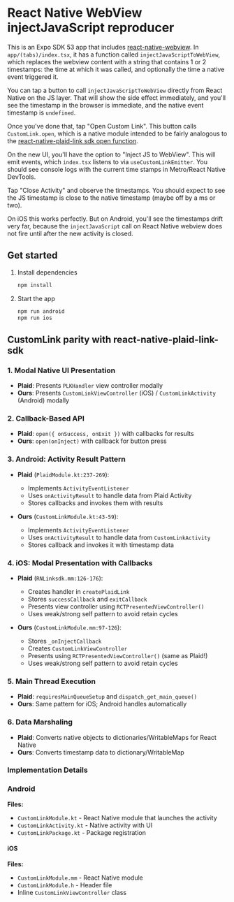 # React Native WebView injectJavaScript reproducer

This is an Expo SDK 53 app that includes [react-native-webview](https://www.npmjs.com/package/react-native-webview?activeTab=readme). In `app/(tabs)/index.tsx`, it has a function called `injectJavaScriptToWebView`, which replaces the webview content with a string that contains 1 or 2 timestamps: the time at which it was called, and optionally the time a native event triggered it.

You can tap a button to call `injectJavaScriptToWebView` directly from React Native on the JS layer. That will show the side effect immediately, and you'll see the timestamp in the browser is immediate, and the native event timestamp is `undefined`.

Once you've done that, tap "Open Custom Link". This button calls `CustomLink.open`, which is a native module intended to be fairly analogous to the [react-native-plaid-link sdk open function](https://plaid.com/docs/link/react-native/#open).

On the new UI, you'll have the option to "Inject JS to WebView". This will emit events, which `index.tsx` listens to via `useCustomLinkEmitter`. You should see console logs with the current time stamps in Metro/React Native DevTools.

Tap "Close Activity" and observe the timestamps. You should expect to see the JS timestamp is close to the native timestamp (maybe off by a ms or two).

On iOS this works perfectly. But on Android, you'll see the timestamps drift very far, because the `injectJavaScript` call on React Native webview does not fire until after the new activity is closed.

## Get started

1. Install dependencies

   ```bash
   npm install
   ```

2. Start the app

   ```bash
   npm run android
   npm run ios
   ```

## CustomLink parity with react-native-plaid-link-sdk

### 1. Modal Native UI Presentation

- **Plaid**: Presents `PLKHandler` view controller modally
- **Ours**: Presents `CustomLinkViewController` (iOS) / `CustomLinkActivity` (Android) modally

### 2. Callback-Based API

- **Plaid**: `open({ onSuccess, onExit })` with callbacks for results
- **Ours**: `open(onInject)` with callback for button press

### 3. **Android: Activity Result Pattern**

- **Plaid** (`PlaidModule.kt:237-269`):

  - Implements `ActivityEventListener`
  - Uses `onActivityResult` to handle data from Plaid Activity
  - Stores callbacks and invokes them with results

- **Ours** (`CustomLinkModule.kt:43-59`):
  - Implements `ActivityEventListener`
  - Uses `onActivityResult` to handle data from `CustomLinkActivity`
  - Stores callback and invokes it with timestamp data

### 4. **iOS: Modal Presentation with Callbacks**

- **Plaid** (`RNLinksdk.mm:126-176`):

  - Creates handler in `createPlaidLink`
  - Stores `successCallback` and `exitCallback`
  - Presents view controller using `RCTPresentedViewController()`
  - Uses weak/strong self pattern to avoid retain cycles

- **Ours** (`CustomLinkModule.mm:97-126`):
  - Stores `_onInjectCallback`
  - Creates `CustomLinkViewController`
  - Presents using `RCTPresentedViewController()` (same as Plaid!)
  - Uses weak/strong self pattern to avoid retain cycles

### 5. **Main Thread Execution**

- **Plaid**: `requiresMainQueueSetup` and `dispatch_get_main_queue()`
- **Ours**: Same pattern for iOS; Android handles automatically

### 6. **Data Marshaling**

- **Plaid**: Converts native objects to dictionaries/WritableMaps for React Native
- **Ours**: Converts timestamp data to dictionary/WritableMap

### Implementation Details

### Android

**Files:**

- `CustomLinkModule.kt` - React Native module that launches the activity
- `CustomLinkActivity.kt` - Native activity with UI
- `CustomLinkPackage.kt` - Package registration

#### iOS

**Files:**

- `CustomLinkModule.mm` - React Native module
- `CustomLinkModule.h` - Header file
- Inline `CustomLinkViewController` class
